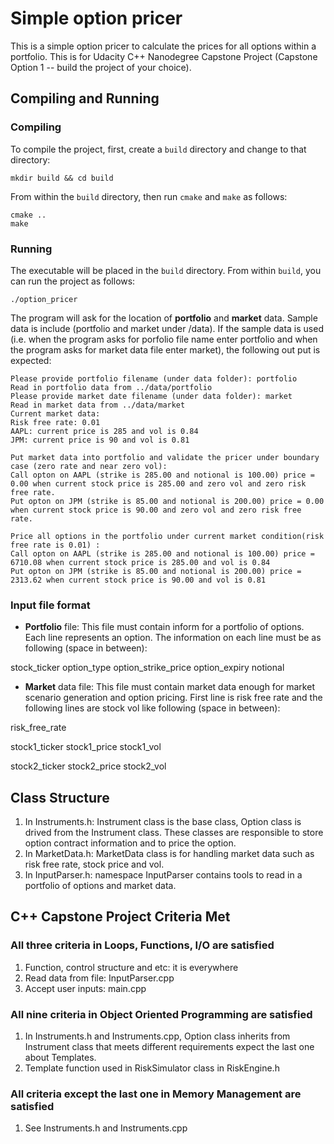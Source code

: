 # Simple option pricer
This is a simple option pricer to calculate the prices for all options within a portfolio. This is for Udacity C++ Nanodegree Capstone Project (Capstone Option 1 -- build the project of your choice).

## Compiling and Running

### Compiling
To compile the project, first, create a `build` directory and change to that directory:
```
mkdir build && cd build
```
From within the `build` directory, then run `cmake` and `make` as follows:
```
cmake ..
make
```
### Running
The executable will be placed in the `build` directory. From within `build`, you can run the project as follows:
```
./option_pricer
```
The program will ask for the location of **portfolio** and **market** data. Sample data is include (portfolio and market under /data).
If the sample data is used (i.e. when the program asks for porfolio file name enter portfolio and when the program asks for market data file enter market), 
the following out put is expected:
```
Please provide portfolio filename (under data folder): portfolio
Read in portfolio data from ../data/portfolio
Please provide market date filename (under data folder): market
Read in market data from ../data/market
Current market data:
Risk free rate: 0.01
AAPL: current price is 285 and vol is 0.84
JPM: current price is 90 and vol is 0.81

Put market data into portfolio and validate the pricer under boundary case (zero rate and near zero vol):
Call opton on AAPL (strike is 285.00 and notional is 100.00) price = 0.00 when current stock price is 285.00 and zero vol and zero risk free rate.
Put opton on JPM (strike is 85.00 and notional is 200.00) price = 0.00 when current stock price is 90.00 and zero vol and zero risk free rate.

Price all options in the portfolio under current market condition(risk free rate is 0.01) :
Call opton on AAPL (strike is 285.00 and notional is 100.00) price = 6710.08 when current stock price is 285.00 and vol is 0.84
Put opton on JPM (strike is 85.00 and notional is 200.00) price = 2313.62 when current stock price is 90.00 and vol is 0.81
```

### Input file format
* **Portfolio** file: 
This file must contain inform for a portfolio of options. Each line represents an option. The information on each line must be as following (space in between):

stock_ticker option_type option_strike_price option_expiry notional

* **Market** data file:
This file must contain market data enough for market scenario generation and option pricing. First line is risk free rate and the following lines are stock vol like following (space in between):

risk_free_rate

stock1_ticker stock1_price stock1_vol

stock2_ticker stock2_price stock2_vol

## Class Structure
1. In Instruments.h: Instrument class is the base class, Option class is drived from the Instrument class. These classes are responsible to store option contract information and to price the option.
2. In MarketData.h: MarketData class is for handling market data such as risk free rate, stock price and vol.
3. In InputParser.h: namespace InputParser contains tools to read in a portfolio of options and market data.

## C++ Capstone Project Criteria Met

### All three criteria in Loops, Functions, I/O are satisfied
1. Function, control structure and etc: it is everywhere
2. Read data from file: InputParser.cpp
3. Accept user inputs: main.cpp

### All nine criteria in Object Oriented Programming are satisfied
1. In Instruments.h and Instruments.cpp, Option class inherits from Instrument class that meets different requirements expect the last one about Templates.
2. Template function used in RiskSimulator class in RiskEngine.h

### All criteria except the last one in Memory Management are satisfied
1. See Instruments.h and Instruments.cpp
